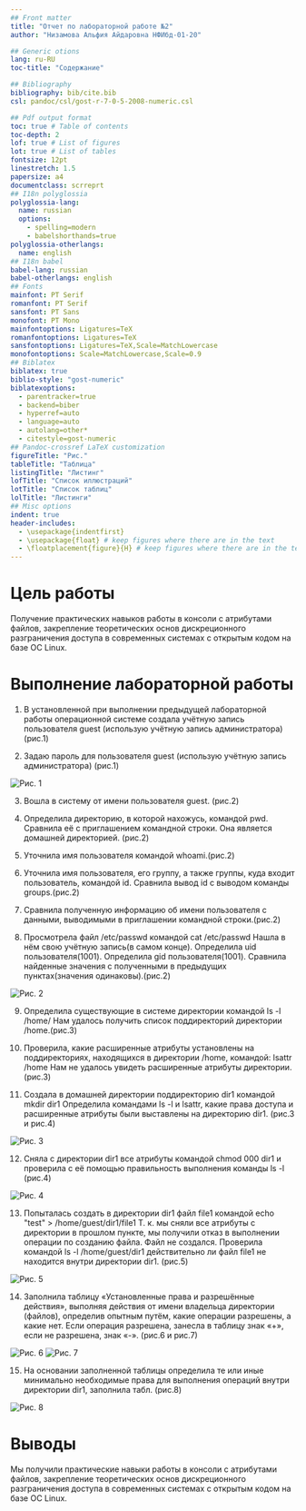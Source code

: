 ```yaml
---
## Front matter
title: "Отчет по лабораторной работе №2"
author: "Низамова Альфия Айдаровна НФИбд-01-20"

## Generic otions
lang: ru-RU
toc-title: "Содержание"

## Bibliography
bibliography: bib/cite.bib
csl: pandoc/csl/gost-r-7-0-5-2008-numeric.csl

## Pdf output format
toc: true # Table of contents
toc-depth: 2
lof: true # List of figures
lot: true # List of tables
fontsize: 12pt
linestretch: 1.5
papersize: a4
documentclass: scrreprt
## I18n polyglossia
polyglossia-lang:
  name: russian
  options:
	- spelling=modern
	- babelshorthands=true
polyglossia-otherlangs:
  name: english
## I18n babel
babel-lang: russian
babel-otherlangs: english
## Fonts
mainfont: PT Serif
romanfont: PT Serif
sansfont: PT Sans
monofont: PT Mono
mainfontoptions: Ligatures=TeX
romanfontoptions: Ligatures=TeX
sansfontoptions: Ligatures=TeX,Scale=MatchLowercase
monofontoptions: Scale=MatchLowercase,Scale=0.9
## Biblatex
biblatex: true
biblio-style: "gost-numeric"
biblatexoptions:
  - parentracker=true
  - backend=biber
  - hyperref=auto
  - language=auto
  - autolang=other*
  - citestyle=gost-numeric
## Pandoc-crossref LaTeX customization
figureTitle: "Рис."
tableTitle: "Таблица"
listingTitle: "Листинг"
lofTitle: "Список иллюстраций"
lotTitle: "Список таблиц"
lolTitle: "Листинги"
## Misc options
indent: true
header-includes:
  - \usepackage{indentfirst}
  - \usepackage{float} # keep figures where there are in the text
  - \floatplacement{figure}{H} # keep figures where there are in the text
---
```


# Цель работы

Получение практических навыков работы в консоли с атрибутами файлов, закрепление теоретических основ дискреционного разграничения доступа в современных системах с открытым кодом на базе ОС Linux.

# Выполнение лабораторной работы

1. В установленной при выполнении предыдущей лабораторной работы
операционной системе создала учётную запись пользователя guest (использую учётную запись администратора) (рис.1)

2. Задаю пароль для пользователя guest (использую учётную запись администратора) (рис.1)

![Рис. 1](image/1-2.png)

3. Вошла в систему от имени пользователя guest. (рис.2)

4. Определила директорию, в которой нахожусь, командой pwd. Сравнила её с приглашением командной строки. Она является домашней директорией. (рис.2)

5. Уточнила имя пользователя командой whoami.(рис.2)

6. Уточнила имя пользователя, его группу, а также группы, куда входит пользователь, командой id. Сравнила вывод id с выводом команды groups.(рис.2)

7. Сравнила полученную информацию об имени пользователя с данными,
выводимыми в приглашении командной строки.(рис.2)

8. Просмотрела файл /etc/passwd командой
cat /etc/passwd
Нашла в нём свою учётную запись(в самом конце). Определила uid пользователя(1001).
Определила gid пользователя(1001). Сравнила найденные значения с полученными в предыдущих пунктах(значения одинаковы).(рис.2)

![Рис. 2](image/3-8.png)

9. Определила существующие в системе директории командой
ls -l /home/
Нам удалось получить список поддиректорий директории /home.(рис.3)

10. Проверила, какие расширенные атрибуты установлены на поддиректориях, находящихся в директории /home, командой:
lsattr /home
Нам не удалось  увидеть расширенные атрибуты директории. (рис.3)

11. Создала в домашней директории поддиректорию dir1 командой
mkdir dir1
Определила командами ls -l и lsattr, какие права доступа и расширенные атрибуты были выставлены на директорию dir1. (рис.3 и рис.4)

![Рис. 3](image/9-11.png)

12. Сняла с директории dir1 все атрибуты командой
chmod 000 dir1
и проверила с её помощью правильность выполнения команды
ls -l (рис.4)

![Рис. 4](image/11-12.png)

13. Попыталась создать в директории dir1 файл file1 командой
echo "test" > /home/guest/dir1/file1
Т. к. мы сняли все атрибуты с директории в прошлом пункте, мы получили отказ в выполнении операции по созданию файла.
Файл не создался. Проверила командой
ls -l /home/guest/dir1
действительно ли файл file1 не находится внутри директории dir1. (рис.5)

![Рис. 5](image/13.png)

14. Заполнила таблицу «Установленные права и разрешённые действия», выполняя действия от имени владельца директории (файлов), определив опытным путём, какие операции разрешены, а какие нет.
Если операция разрешена, занесла в таблицу знак «+», если не разрешена, знак «-». (рис.6 и рис.7)

![Рис. 6](image/т1.png)
![Рис. 7](image/т2.png)

15. На основании заполненной таблицы определила те или иные минимально необходимые права для выполнения операций внутри директории
dir1, заполнила табл. (рис.8)

![Рис. 8](image/т3.png)


# Выводы

Мы получили практические навыки работы в консоли с атрибутами файлов, закрепление теоретических основ дискреционного разграничения доступа в современных системах с открытым кодом на базе ОС Linux.